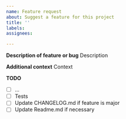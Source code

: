 ```yaml
---
name: Feature request
about: Suggest a feature for this project
title: ''
labels:
assignees:

---
```


**Description of feature or bug**
Description

**Additional context**
Context

**TODO**
- [ ] ...
- [ ] Tests
- [ ] Update CHANGELOG.md if feature is major
- [ ] Update Readme.md if necessary
